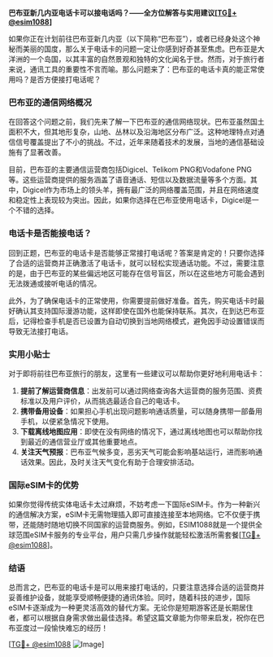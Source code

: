 **巴布亚新几内亚电话卡可以接电话吗？——全方位解答与实用建议[[TG💪+ @esim1088](https://t.me/s/esim1088)]**

如果你正在计划前往巴布亚新几内亚（以下简称“巴布亚”），或者已经身处这个神秘而美丽的国度，那么关于电话卡的问题一定让你感到好奇甚至焦虑。巴布亚是大洋洲的一个岛国，以其丰富的自然景观和独特的文化闻名于世。然而，对于旅行者来说，通讯工具的重要性不言而喻。那么问题来了：巴布亚的电话卡真的能正常使用吗？是否方便接打电话呢？

### 巴布亚的通信网络概况

在回答这个问题之前，我们先来了解一下巴布亚的通信网络现状。巴布亚虽然国土面积不大，但其地形复杂，山地、丛林以及沿海地区分布广泛。这种地理特点对通信信号覆盖提出了不小的挑战。不过，近年来随着技术的发展，当地的通信基础设施有了显著改善。

目前，巴布亚的主要通信运营商包括Digicel、Telikom PNG和Vodafone PNG等。这些运营商提供的服务涵盖了语音通话、短信以及数据流量等多个方面。其中，Digicel作为市场上的领头羊，拥有最广泛的网络覆盖范围，并且在网络速度和稳定性上表现较为突出。因此，如果你选择在巴布亚使用电话卡，Digicel是一个不错的选择。

### 电话卡是否能接电话？

回到正题，巴布亚的电话卡是否能够正常接打电话呢？答案是肯定的！只要你选择了合适的运营商并正确激活了电话卡，就可以轻松实现通话功能。不过，需要注意的是，由于巴布亚的某些偏远地区可能存在信号盲区，所以在这些地方可能会遇到无法拨通或接听电话的情况。

此外，为了确保电话卡的正常使用，你需要提前做好准备。首先，购买电话卡时最好确认其支持国际漫游功能，这样即使在国外也能保持联系。其次，在到达巴布亚后，记得检查手机是否已设置为自动切换到当地网络模式，避免因手动设置错误而导致无法接打电话。

### 实用小贴士

对于即将前往巴布亚旅行的朋友，这里有一些建议可以帮助你更好地利用电话卡：

1. **提前了解运营商信息**：出发前可以通过网络查询各大运营商的服务范围、资费标准以及用户评价，从而挑选最适合自己的电话卡。
2. **携带备用设备**：如果担心手机出现问题影响通话质量，可以随身携带一部备用手机，以便紧急情况下使用。
3. **下载离线地图应用**：即使在没有网络的情况下，通过离线地图也可以帮助你找到最近的通信营业厅或其他重要地点。
4. **关注天气预报**：巴布亚气候多变，恶劣天气可能会影响基站运行，进而影响通话效果。因此，及时关注天气变化有助于合理安排活动。

### 国际eSIM卡的优势

如果你觉得传统实体电话卡太过麻烦，不妨考虑一下国际eSIM卡。作为一种新兴的通信解决方案，eSIM卡无需物理插入即可直接连接至本地网络。它不仅便于携带，还能随时随地切换不同国家的运营商服务。例如，ESIM1088就是一个提供全球范围eSIM卡服务的专业平台，用户只需几步操作就能轻松激活所需套餐[[TG💪+ @esim1088](https://t.me/s/esim1088)]。

### 结语

总而言之，巴布亚的电话卡是可以用来接打电话的，只要注意选择合适的运营商并妥善维护设备，就能享受顺畅便捷的通讯体验。同时，随着科技的进步，国际eSIM卡逐渐成为一种更灵活高效的替代方案。无论你是短期游客还是长期居住者，都可以根据自身需求做出最佳选择。希望这篇文章能为你带来启发，祝你在巴布亚度过一段愉快难忘的经历！

[[TG💪+ @esim1088](https://t.me/s/esim1088) ![Image](https://i.postimg.cc/4NQfJmqS/Snipaste-2025-05-13-00-14-12.png)]